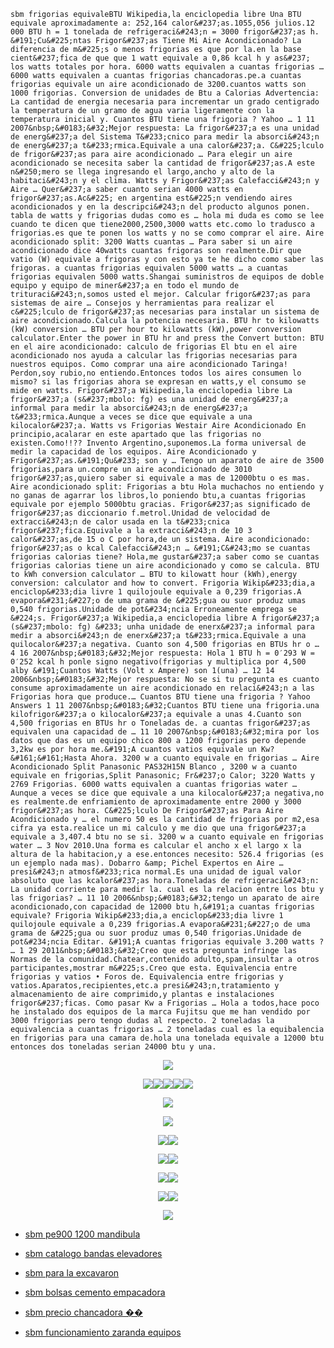 
```
sbm frigorias equivaleBTU Wikipedia,la enciclopedia libre Una BTU equivale aproximadamente a: 252,164 calor&#237;as.1055,056 julios.12 000 BTU h = 1 tonelada de refrigeraci&#243;n = 3000 frigor&#237;as h. &#191;Cu&#225;ntas Frigor&#237;as Tiene Mi Aire Acondicionado? La diferencia de m&#225;s o menos frigorias es que por la.en la base cient&#237;fica de que que 1 watt equivale a 0,86 kcal h y as&#237; los watts totales por hora. 6000 watts equivalen a cuantas frigorias … 6000 watts equivalen a cuantas frigorias chancadoras.pe.a cuantas frigorias equivale un aire acondicionado de 3200.cuantos watts son 1000 frigorias. Conversion de unidades de Btu a Calorias Advertencia: La cantidad de energia necesaria para incrementar un grado centigrado la temperatura de un gramo de agua varia ligeramente con la temperatura inicial y. Cuantos BTU tiene una frigoria ? Yahoo … 1 11 2007&nbsp;&#0183;&#32;Mejor respuesta: La frigor&#237;a es una unidad de energ&#237;a del Sistema T&#233;cnico para medir la absorci&#243;n de energ&#237;a t&#233;rmica.Equivale a una calor&#237;a. C&#225;lculo de frigor&#237;as para aire acondicionado … Para elegir un aire acondicionado se necesita saber la cantidad de frigor&#237;as.A este n&#250;mero se llega ingresando el largo,ancho y alto de la habitaci&#243;n y el clima. Watts y Frigor&#237;as Calefacci&#243;n y Aire … Quer&#237;a saber cuanto serian 4000 watts en frigor&#237;as.Ac&#225; en argentina est&#225;n vendiendo aires acondicionados y en la descripci&#243;n del producto algunos ponen. tabla de watts y frigorias dudas como es … hola mi duda es como se lee cuando te dicen que tiene2000,2500,3000 watts etc.como lo tradusco a frigorias.es que te ponen los watts y no se como comprar el aire. Aire acondicionado split: 3200 Watts cuantas … Para saber si un aire acondicionado dice 40watts cuantas frigoras son realmente.Dir que vatio (W) equivale a frigoras y con esto ya te he dicho como saber las frigoras. a cuantas frigorias equivalen 5000 watts … a cuantas frigorias equivalen 5000 watts.Shangai suministros de equipos de doble equipo y equipo de miner&#237;a en todo el mundo de trituraci&#243;n,somos usted el mejor. Calcular frigor&#237;as para sistemas de aire … Consejos y herramientas para realizar el c&#225;lculo de frigor&#237;as necesarias para instalar un sistema de aire acondicionado.Calcula la potencia necesaria. BTU hr to kilowatts (kW) conversion … BTU per hour to kilowatts (kW),power conversion calculator.Enter the power in BTU hr and press the Convert button: BTU en el aire acondicionado: calculo de frigorias El btu en el aire acondicionado nos ayuda a calcular las frigorias necesarias para nuestros equipos. Como comprar una aire acondicionado Taringa! Perdon,soy rubio,no entiendo.Entonces todos los aires consumen lo mismo? si las frigorias ahora se expresan en watts,y el consumo se mide en watts. Frigor&#237;a Wikipedia,la enciclopedia libre La frigor&#237;a (s&#237;mbolo: fg) es una unidad de energ&#237;a informal para medir la absorci&#243;n de energ&#237;a t&#233;rmica.Aunque a veces se dice que equivale a una kilocalor&#237;a. Watts vs Frigorias Westair Aire Acondicionado En principio,acalarar en este apartado que las frigorias no existen.Como!!?? Invento Argentino,suponemos.La forma universal de medir la capacidad de los equipos. Aire Acondicionado y Frigor&#237;as.&#191;Qu&#233; son y … Tengo un aparato de aire de 3500 frigorias,para un.compre un aire acondicionado de 3010 frigor&#237;as,quiero saber si equivale a mas de 12000btu o es mas. Aire acondicionado split: Frigorias a btu Hola muchachos no entiendo y no ganas de agarrar los libros,lo poniendo btu,a cuantas frigorias equivale por ejemplo 5000btu gracias. Frigor&#237;as significado de frigor&#237;as diccionario f.metrol.Unidad de velocidad de extracci&#243;n de calor usada en la t&#233;cnica frigor&#237;fica.Equivale a la extracci&#243;n de 10 3 calor&#237;as,de 15 o C por hora,de un sistema. Aire acondicionado: frigor&#237;as o kcal Calefacci&#243;n … &#191;C&#243;mo se cuantas frigorias calorias tiene? Hola,me gustar&#237;a saber como se cuantas frigorias calorias tiene un aire acondicionado y como se calcula. BTU to kWh conversion calculator … BTU to kilowatt hour (kWh),energy conversion: calculator and how to convert. Frigoria Wikip&#233;dia,a enciclop&#233;dia livre 1 quilojoule equivale a 0,239 frigorias.A evapora&#231;&#227;o de uma grama de &#225;gua ou suor produz umas 0,540 frigorias.Unidade de pot&#234;ncia Erroneamente emprega se &#224;s. Frigor&#237;a Wikipedia,a enciclopedia libre A frigor&#237;a (s&#237;mbolo: fg) &#233; unha unidade de enerx&#237;a informal para medir a absorci&#243;n de enerx&#237;a t&#233;rmica.Equivale a una quilocalor&#237;a negativa. Cuanto son 4,500 frigorias en BTUs hr o … 4 16 2007&nbsp;&#0183;&#32;Mejor respuesta: Hola 1 BTU h = 0′293 W = 0′252 kcal h ponle signo negativo(frigorias y multiplica por 4,500 alby &#191;Cuantos Watts (Volt x Ampere) son 1(una) … 12 14 2006&nbsp;&#0183;&#32;Mejor respuesta: No se si tu pregunta es cuanto consume aproximadamente un aire acondicionado en relaci&#243;n a las Frigorias hora que produce.… Cuantos BTU tiene una frigoria ? Yahoo Answers 1 11 2007&nbsp;&#0183;&#32;Cuantos BTU tiene una frigoria.una kilofrigor&#237;a o kilocalor&#237;a equivale a unas 4.Cuanto son 4,500 frigorias en BTUs hr o Toneladas de. a cuantas frigor&#237;as equivalen una capacidad de … 11 10 2007&nbsp;&#0183;&#32;mira por los datos que das es un equipo chico 800 a 1200 frigorias pero depende 3,2kw es por hora me.&#191;A cuantos vatios equivale un Kw? &#161;&#161;Hasta Ahora. 3200 w a cuanto equivale en frigorias … Aire Acondicionado Split Panasonic PAS32H15N Blanco , 3200 w a cuanto equivale en frigorias,Split Panasonic; Fr&#237;o Calor; 3220 Watts y 2769 Frigorias. 6000 watts equivalen a cuantas frigorias water … Aunque a veces se dice que equivale a una kilocalor&#237;a negativa,no es realmente.de enfriamiento de aproximadamente entre 2000 y 3000 frigor&#237;as hora. C&#225;lculo De Frigor&#237;as Para Aire Acondicionado y … el numero 50 es la cantidad de frigorias por m2,esa cifra ya esta.realice un mi calculo y me dio que una frigor&#237;a equivale a 3,407.4 btu no se si. 3200 w a cuanto equivale en frigorias water … 3 Nov 2010.Una forma es calcular el ancho x el largo x la altura de la habitacion,y a ese.entonces necesito: 526.4 frigorias (es un ejemplo nada mas). Dobarro &amp; Pichel Expertos en Aire … presi&#243;n atmosf&#233;rica normal.Es una unidad de igual valor absoluto que las kcalor&#237;as hora.Toneladas de refrigeraci&#243;n: La unidad corriente para medir la. cual es la relacion entre los btu y las frigorias? … 11 10 2006&nbsp;&#0183;&#32;tengo un aparato de aire acondicionado,con capacidad de 12000 btu h,&#191;a cuantas frigorias equivale? Frigoria Wikip&#233;dia,a enciclop&#233;dia livre 1 quilojoule equivale a 0,239 frigorias.A evapora&#231;&#227;o de uma grama de &#225;gua ou suor produz umas 0,540 frigorias.Unidade de pot&#234;ncia Editar. &#191;A cuantas frigorias equivale 3.200 watts ? … 1 29 2011&nbsp;&#0183;&#32;Creo que esta pregunta infringe las Normas de la comunidad.Chatear,contenido adulto,spam,insultar a otros participantes,mostrar m&#225;s.Creo que esta. Equivalencia entre frigorias y vatios • Foros de. Equivalencia entre frigorias y vatios.Aparatos,recipientes,etc.a presi&#243;n,tratamiento y almacenamiento de aire comprimido,y plantas e instalaciones frigor&#237;ficas. Como pasar Kw a Frigorias … Hola a todos,hace poco he instalado dos equipos de la marca Fujitsu que me han vendido por 3000 frigorias pero tengo dudas al respecto. 2 toneladas la equivalencia a cuantas frigorias … 2 toneladas cual es la equibalencia en frigorias para una camara de.hola una tonelada equivale a 12000 btu entonces dos toneladas serian 24000 btu y una. 
```

<div align="center">

<a href="https://es-crusher.shibang-china.com/github&k=sbm+frigorias+equivale"><img src="https://static.shibang-china.com/es/crusher/logo.jpg"></a>

<a href="https://es-crusher.shibang-china.com/github&k=sbm+frigorias+equivale"><img src="https://static.shibang-china.com/es/crusher/index.jpg"></a><a href="https://es-crusher.shibang-china.com/material.htmlgithub&k=sbm+frigorias+equivale"><img src="https://static.shibang-china.com/es/crusher/material.jpg"></a><a href="https://es-crusher.shibang-china.com/application.htmlgithub&k=sbm+frigorias+equivale"><img src="https://static.shibang-china.com/es/crusher/application.jpg"></a><a href="https://es-crusher.shibang-china.com/aboutus.htmlgithub&k=sbm+frigorias+equivale"><img src="https://static.shibang-china.com/es/crusher/aboutus.jpg"></a><a href="https://es-crusher.shibang-china.com/contact.htmlgithub&k=sbm+frigorias+equivale"><img src="https://static.shibang-china.com/es/crusher/contact.jpg"></a>

<a href="https://es-crusher.shibang-china.com/github&k=sbm+frigorias+equivale"><img src="https://static.shibang-china.com/es/crusher/banner.jpg"></a>

<a href="https://swt.shibang-china.com/github&k=sbm+frigorias+equivale"><img src="https://static.shibang-china.com/es/crusher/text.jpg"></a>

<a href="https://swt.shibang-china.com/github&k=sbm+frigorias+equivale"><img src="https://static.shibang-china.com/es/crusher/chat.jpg"></a><a href="https://es-crusher.shibang-china.com/contact.htmlgithub&k=sbm+frigorias+equivale"><img src="https://static.shibang-china.com/es/crusher/message.jpg"></a>

<a href="https://es-crusher.shibang-china.com/products/pe.htmlgithub&k=sbm+frigorias+equivale"><img src="https://static.shibang-china.com/es/crusher/pe.jpg"></a><a href="https://es-crusher.shibang-china.com/products/pf.htmlgithub&k=sbm+frigorias+equivale"><img src="https://static.shibang-china.com/es/crusher/pf.jpg"></a>

<a href="https://es-crusher.shibang-china.com/products/hpt.htmlgithub&k=sbm+frigorias+equivale"><img src="https://static.shibang-china.com/es/crusher/hpt.jpg"></a><a href="https://es-crusher.shibang-china.com/products/vsi.htmlgithub&k=sbm+frigorias+equivale"><img src="https://static.shibang-china.com/es/crusher/vsi.jpg"></a>

<a href="https://es-crusher.shibang-china.com/products/klv.htmlgithub&k=sbm+frigorias+equivale"><img src="https://static.shibang-china.com/es/crusher/klv.jpg"></a><a href="https://es-crusher.shibang-china.com/products/portable.htmlgithub&k=sbm+frigorias+equivale"><img src="https://static.shibang-china.com/es/crusher/portable.jpg"></a>

<a href="https://swt.shibang-china.com/github&k=sbm+frigorias+equivale"><img src="https://static.shibang-china.com/es/crusher/case.jpg"></a>

</div>


* [sbm pe900 1200 mandibula](sbm%20pe900%201200%20mandibula.md)

* [sbm catalogo bandas elevadores](sbm%20catalogo%20bandas%20elevadores.md)

* [sbm para la excavaron](sbm%20para%20la%20excavaron.md)

* [sbm bolsas cemento empacadora](sbm%20bolsas%20cemento%20empacadora.md)

* [sbm precio chancadora ��](sbm%20precio%20chancadora%20%EF%BF%BD%EF%BF%BD.md)

* [sbm funcionamiento zaranda equipos](sbm%20funcionamiento%20zaranda%20equipos.md)